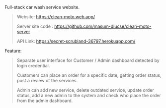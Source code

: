 Full-stack car wash service website.
> Website: https://clean-moto.web.app/
> 
> Server site code : https://github.com/masum-diucse/clean-moto-server
> 
>API Link: https://secret-scrubland-36797.herokuapp.com/
 

Feature:
> Separate user interface for Customer / Admin dashboard detected by login credential.
> 
> Customers can place an order for a specific date, getting order status, post a review of the services.
> 
> Admin can add new service, delete outdated service, update order status, add a new admin to the system and check who place the order from the admin dashboard.
